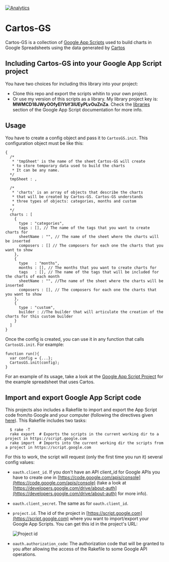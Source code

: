 [![Analytics](https://ga-beacon.appspot.com/UA-46795389-1/cartos-gs/README)](https://github.com/igrigorik/ga-beacon)

# Cartos-GS

Cartos-GS is a collection of [Google App Scripts](https://developers.google.com/apps-script/) used to build charts in Google Spreadsheets using the data generated by [Cartos](https://github.com/madtrick/cartos)

## Including Cartos-GS into your Google App Script project
You have two choices for including this library into your project:

  * Clone this repo and export the scripts whitin to your own project.
  * Or use my version of this scripts as a library. My library project key is: **MWMCD18JWyOOfyEIYbY3lUEyPLvOuZnZa**. Check the [libraries](https://developers.google.com/apps-script/guide_libraries) section of the Google App Script documentation for more info.

## Usage

You have to create a config object and pass it to ```CartosGS.init```. This configuration object must be like this:

    {
      /*
       * 'tmpSheet' is the name of the sheet Cartos-GS will create
       * to store temporary data used to build the charts
       * It can be any name.
      */
      tmpSheet : ,

      /*
       * 'charts' is an array of objects that describe the charts
       * that will be created by Cartos-GS. Cartos-GS understands
       * three types of objects: categories, months and custom
       *
      */
      charts : [
        {
          type : "categories",
          tags : [], // The name of the tags that you want to create charts for
          sheetName : "", // The name of the sheet where the charts will be inserted
          composers : [] // The composers for each one the charts that you want to show
        },
        { 
          type   : "months",
          months : [], // The months that you want to create charts for
          tags   : [], // The name of the tags that will be included for the charts of each month
          sheetName : "", //The name of the sheet where the charts will be inserted
          composers : [], // The composers for each one the charts that you want to show
        },
        {
          type : "custom",
          builder : //The builder that will articulate the creation of the charts for this custom builder
        }
      ]
    }

Once the config is created, you can use it in any function that calls ```CartosGS.init```. For example:

    function run(){
      var config = {...};
      CartosGS.init(config);
    }

For an example of its usage, take a look at the [Google App Script Project](https://script.google.com/macros/d/Mb7k-f1sZW0cbVlTPDjLPl7IhsAF9HQMl/edit?uiv=2&tz=Europe/Paris&docTitle=Cartos+example&csid=tKyFmjdJxFsj8K2EbGqD2nw.06986732065420958553.4194379637318946999&mid=ACjPJvGpW780pJ7Wdm8BfF3QzUpkhzT3kU3Nhj5GiDnKW3WttmN0KXpvAHmmXaDTgcp75NhI5OtV4b_ukCm_v65XnCx69JJ7-X1NUJpTSDCAAsI5Lhso&hl=en_US) for the example spreadsheet that uses Cartos.

## Import and export Google App Script code

This projects also includes a Rakefile to import and export the App Script code from/to Google and your computer (following the directives given [here](https://developers.google.com/apps-script/import-export)). This Rakefile includes two tasks:

      $ rake -T
      rake export  # Exports the scripts in the current working dir to a project in https://script.google.com 
      rake import  # Imports into the current working dir the scripts from a project in https://script.google.com 

For this to work, the script will request (only the first time you run it) several config values:

  * ```oauth.client_id```. If you don't have an API client_id for Google APIs you have to create one in [https://code.google.com/apis/console](https://code.google.com/apis/console) (take a look at [https://developers.google.com/drive/about-auth](https://developers.google.com/drive/about-auth) for more info).
  * ```oauth.client_secret```. The same as for ```oauth.client_id```.
  * ```project.id```. The id of the project in [https://script.google.com](https://script.google.com) where you want to import/export your Google App Scripts. You can get this id in the project's URL:

      ![Project id](https://raw.github.com/madtrick/cartos-gs/screenshots/GS-project-id.png)

  * ```oauth.authorization_code```: The authorization code that will be granted to you after allowing the access of the Rakefile to some Google API operations.
